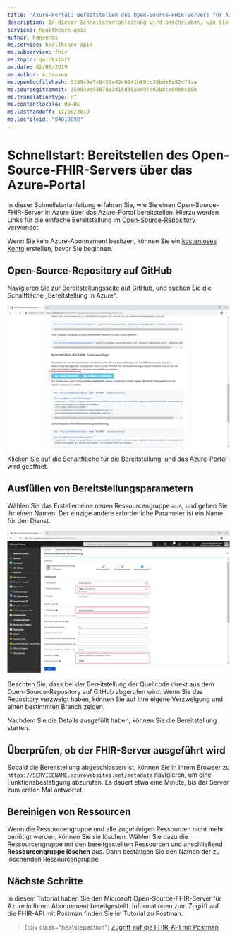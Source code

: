 ```yaml
---
title: 'Azure-Portal: Bereitstellen des Open-Source-FHIR-Servers für Azure – Azure API for FHIR'
description: In dieser Schnellstartanleitung wird beschrieben, wie Sie den Microsoft Open-Source-FHIR-Server über das Azure-Portal bereitstellen.
services: healthcare-apis
author: hansenms
ms.service: healthcare-apis
ms.subservice: fhir
ms.topic: quickstart
ms.date: 02/07/2019
ms.author: mihansen
ms.openlocfilehash: 5109c9a7c6432e42c6841b89cc28bde3e92c74aa
ms.sourcegitcommit: 359930a9387dd3d15d39abd97ad2b8cb69b8c18b
ms.translationtype: HT
ms.contentlocale: de-DE
ms.lasthandoff: 11/06/2019
ms.locfileid: "84819898"
---
```

# <a name="quickstart-deploy-open-source-fhir-server-using-azure-portal"></a>Schnellstart: Bereitstellen des Open-Source-FHIR-Servers über das Azure-Portal

In dieser Schnellstartanleitung erfahren Sie, wie Sie einen Open-Source-FHIR-Server in Azure über das Azure-Portal bereitstellen. Hierzu werden Links für die einfache Bereitstellung im [Open-Source-Repository](https://github.com/Microsoft/fhir-server) verwendet.

Wenn Sie kein Azure-Abonnement besitzen, können Sie ein [kostenloses Konto](https://azure.microsoft.com/free/?WT.mc_id=A261C142F) erstellen, bevor Sie beginnen.

## <a name="github-open-source-repository"></a>Open-Source-Repository auf GitHub

Navigieren Sie zur [Bereitstellungsseite auf GitHub](https://github.com/Microsoft/fhir-server/blob/master/docs/DefaultDeployment.md), und suchen Sie die Schaltfläche „Bereitstellung in Azure“:

![Open-Source-Bereitstellungsseite](media/quickstart-oss-portal/deployment-page-oss.png)

Klicken Sie auf die Schaltfläche für die Bereitstellung, und das Azure-Portal wird geöffnet.

## <a name="fill-in-deployment-parameters"></a>Ausfüllen von Bereitstellungsparametern

Wählen Sie das Erstellen eine neuen Ressourcengruppe aus, und geben Sie ihr einen Namen. Der einzige andere erforderliche Parameter ist ein Name für den Dienst.

![Benutzerdefinierte Bereitstellungsparameter](media/quickstart-oss-portal/deployment-custom-parameters.png)

Beachten Sie, dass bei der Bereitstellung der Quellcode direkt aus dem Open-Source-Repository auf GitHub abgerufen wird. Wenn Sie das Repository verzweigt haben, können Sie auf Ihre eigene Verzweigung und einen bestimmten Branch zeigen.

Nachdem Sie die Details ausgefüllt haben, können Sie die Bereitstellung starten.

## <a name="validate-fhir-server-is-running"></a>Überprüfen, ob der FHIR-Server ausgeführt wird

Sobald die Bereitstellung abgeschlossen ist, können Sie in Ihrem Browser zu `https://SERVICENAME.azurewebsites.net/metadata` navigieren, um eine Funktionsbestätigung abzurufen. Es dauert etwa eine Minute, bis der Server zum ersten Mal antwortet.

## <a name="clean-up-resources"></a>Bereinigen von Ressourcen

Wenn die Ressourcengruppe und alle zugehörigen Ressourcen nicht mehr benötigt werden, können Sie sie löschen. Wählen Sie dazu die Ressourcengruppe mit den bereitgestellten Ressourcen und anschließend **Ressourcengruppe löschen** aus. Dann bestätigen Sie den Namen der zu löschenden Ressourcengruppe.

## <a name="next-steps"></a>Nächste Schritte

In diesem Tutorial haben Sie den Microsoft Open-Source-FHIR-Server für Azure in Ihrem Abonnement bereitgestellt. Informationen zum Zugriff auf die FHIR-API mit Postman finden Sie im Tutorial zu Postman.
 
>[!div class="nextstepaction"]
>[Zugriff auf die FHIR-API mit Postman](access-fhir-postman-tutorial.md)